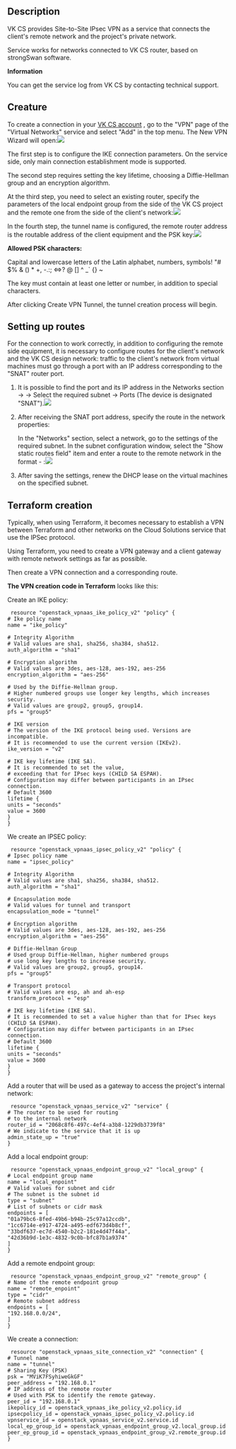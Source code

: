 ## Description

VK CS provides Site-to-Site IPsec VPN as a service that connects the client's remote network and the project's private network.

Service works for networks connected to VK CS router, based on strongSwan software.

**Information**

You can get the service log from VK CS by contacting technical support.

## Creature

To create a connection in your [VK CS account](https://mcs.mail.ru/app/services/server/vpn-tunnels/) , go to the "VPN" page of the "Virtual Networks" service and select "Add" in the top menu. The New VPN Wizard will open:![](./assets/1600101759106-snimok-ekrana-2020-09-14-v-19.42.24.png)

The first step is to configure the IKE connection parameters. On the service side, only main connection establishment mode is supported.

The second step requires setting the key lifetime, choosing a Diffie-Hellman group and an encryption algorithm.

At the third step, you need to select an existing router, specify the parameters of the local endpoint group from the side of the VK CS project and the remote one from the side of the client's network:![](./assets/1600102335123-snimok-ekrana-2020-09-14-v-19.51.03.png)

In the fourth step, the tunnel name is configured, the remote router address is the routable address of the client equipment and the PSK key:![](./assets/1600102741691-snimok-ekrana-2020-09-14-v-19.57.26.png)

**Allowed PSK characters:**

Capital and lowercase letters of the Latin alphabet, numbers, symbols! "# $% & () \* +, -.:; <=>? @ [] ^ \_\` {} ~

The key must contain at least one letter or number, in addition to special characters.

After clicking Create VPN Tunnel, the tunnel creation process will begin.

## Setting up routes

For the connection to work correctly, in addition to configuring the remote side equipment, it is necessary to configure routes for the client's network and the VK CS design network: traffic to the client's network from virtual machines must go through a port with an IP address corresponding to the "SNAT" router port.

1.  It is possible to find the port and its IP address in the Networks section → <private network name> → Select the required subnet → Ports (The device is designated "SNAT").![](./assets/1600103783808-snimok-ekrana-2020-09-14-v-20.15.58.png)
2.  After receiving the SNAT port address, specify the route in the network properties:

    In the "Networks" section, select a network, go to the settings of the required subnet. In the subnet configuration window, select the "Show static routes field" item and enter a route to the remote network in the format <network address> - <SNAT port address>:![](./assets/1603310743037-redaktirovanie-podseti.jpg)

3.  After saving the settings, renew the DHCP lease on the virtual machines on the specified subnet.

## Terraform creation

Typically, when using Terraform, it becomes necessary to establish a VPN between Terraform and other networks on the Cloud Solutions service that use the IPSec protocol.

Using Terraform, you need to create a VPN gateway and a client gateway with remote network settings as far as possible.

Then create a VPN connection and a corresponding route.

**The VPN creation code in Terraform** looks like this:

Create an IKE policy:

```
 resource "openstack_vpnaas_ike_policy_v2" "policy" {
# Ike policy name
name = "ike_policy"

# Integrity Algorithm
# Valid values are sha1, sha256, sha384, sha512.
auth_algorithm = "sha1"

# Encryption algorithm
# Valid values are 3des, aes-128, aes-192, aes-256
encryption_algorithm = "aes-256"

# Used by the Diffie-Hellman group.
# Higher numbered groups use longer key lengths, which increases security.
# Valid values are group2, group5, group14.
pfs = "group5"

# IKE version
# The version of the IKE protocol being used. Versions are incompatible.
# It is recommended to use the current version (IKEv2).
ike_version = "v2"

# IKE key lifetime (IKE SA).
# It is recommended to set the value,
# exceeding that for IPsec keys (CHILD SA ESPAH).
# Configuration may differ between participants in an IPsec connection.
# Default 3600
lifetime {
units = "seconds"
value = 3600
}
}
```

We create an IPSEC policy:

```
 resource "openstack_vpnaas_ipsec_policy_v2" "policy" {
# Ipsec policy name
name = "ipsec_policy"

# Integrity Algorithm
# Valid values are sha1, sha256, sha384, sha512.
auth_algorithm = "sha1"

# Encapsulation mode
# Valid values for tunnel and transport
encapsulation_mode = "tunnel"

# Encryption algorithm
# Valid values are 3des, aes-128, aes-192, aes-256
encryption_algorithm = "aes-256"

# Diffie-Hellman Group
# Used group Diffie-Hellman, higher numbered groups
# use long key lengths to increase security.
# Valid values are group2, group5, group14.
pfs = "group5"

# Transport protocol
# Valid values are esp, ah and ah-esp
transform_protocol = "esp"

# IKE key lifetime (IKE SA).
# It is recommended to set a value higher than that for IPsec keys (CHILD SA ESPAH).
# Configuration may differ between participants in an IPsec connection.
# Default 3600
lifetime {
units = "seconds"
value = 3600
}
}
```

Add a router that will be used as a gateway to access the project's internal network:

```
 resource "openstack_vpnaas_service_v2" "service" {
# The router to be used for routing
# to the internal network
router_id = "2068c8f6-497c-4ef4-a3b8-1229db3739f8"
# We indicate to the service that it is up
admin_state_up = "true"
}
```

Add a local endpoint group:

```
 resource "openstack_vpnaas_endpoint_group_v2" "local_group" {
# Local endpoint group name
name = "local_enpoint"
# Valid values for subnet and cidr
# The subnet is the subnet id
type = "subnet"
# List of subnets or cidr mask
endpoints = [
"01a79bc6-8fed-49b6-b94b-25c97a12ccdb",
"1cc6714e-e917-4724-a495-edf673d4b8cf",
"33bdf637-ec7d-4540-b2c2-181e4d47f44a",
"42d36b9d-1e3c-4832-9c0b-bfc87b1a9374"
]
}
```

Add a remote endpoint group:

```
 resource "openstack_vpnaas_endpoint_group_v2" "remote_group" {
# Name of the remote endpoint group
name = "remote_enpoint"
type = "cidr"
# Remote subnet address
endpoints = [
"192.168.0.0/24",
]
}
```

We create a connection:

```
 resource "openstack_vpnaas_site_connection_v2" "connection" {
# Tunnel name
name = "tunnel"
# Sharing Key (PSK)
psk = "MViK7FSyhiweGkGF"
peer_address = "192.168.0.1"
# IP address of the remote router
# Used with PSK to identify the remote gateway.
peer_id = "192.168.0.1"
ikepolicy_id = openstack_vpnaas_ike_policy_v2.policy.id
ipsecpolicy_id = openstack_vpnaas_ipsec_policy_v2.policy.id
vpnservice_id = openstack_vpnaas_service_v2.service.id
local_ep_group_id = openstack_vpnaas_endpoint_group_v2.local_group.id
peer_ep_group_id = openstack_vpnaas_endpoint_group_v2.remote_group.id
}
```
